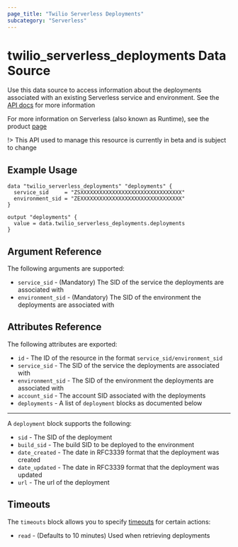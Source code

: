```yaml
---
page_title: "Twilio Serverless Deployments"
subcategory: "Serverless"
---
```


# twilio_serverless_deployments Data Source

Use this data source to access information about the deployments associated with an existing Serverless service and environment. See the [API docs](https://www.twilio.com/docs/runtime/functions-assets-api/api/deployment) for more information

For more information on Serverless (also known as Runtime), see the product [page](https://www.twilio.com/runtime)

!> This API used to manage this resource is currently in beta and is subject to change

## Example Usage

```hcl
data "twilio_serverless_deployments" "deployments" {
  service_sid     = "ZSXXXXXXXXXXXXXXXXXXXXXXXXXXXXXXXX"
  environment_sid = "ZEXXXXXXXXXXXXXXXXXXXXXXXXXXXXXXXX"
}

output "deployments" {
  value = data.twilio_serverless_deployments.deployments
}
```

## Argument Reference

The following arguments are supported:

- `service_sid` - (Mandatory) The SID of the service the deployments are associated with
- `environment_sid` - (Mandatory) The SID of the environment the deployments are associated with

## Attributes Reference

The following attributes are exported:

- `id` - The ID of the resource in the format `service_sid/environment_sid`
- `service_sid` - The SID of the service the deployments are associated with
- `environment_sid` - The SID of the environment the deployments are associated with
- `account_sid` - The account SID associated with the deployments
- `deployments` - A list of `deployment` blocks as documented below

---

A `deployment` block supports the following:

- `sid` - The SID of the deployment
- `build_sid` - The build SID to be deployed to the environment
- `date_created` - The date in RFC3339 format that the deployment was created
- `date_updated` - The date in RFC3339 format that the deployment was updated
- `url` - The url of the deployment

## Timeouts

The `timeouts` block allows you to specify [timeouts](https://www.terraform.io/docs/configuration/resources.html#timeouts) for certain actions:

- `read` - (Defaults to 10 minutes) Used when retrieving deployments
